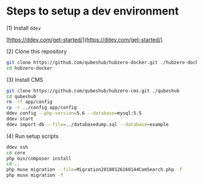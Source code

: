 # Steps to setup a dev environment

(1) Install `ddev`

[https://ddev.com/get-started/](https://ddev.com/get-started/)

(2) Clone this repository

```bash
git clone https://github.com/qubeshub/hubzero-docker.git ./hubzero-docker
cd hubzero-docker
```

(3) Install CMS

```bash
git clone https://github.com/qubeshub/hubzero-cms.git ./qubeshub
cd qubeshub
rm -rf app/config
cp -r ../config app/config
ddev config --php-version=5.6 --database=mysql:5.5
ddev start
ddev import-db --file=../databasedump.sql --database=example
```

(4) Run setup scripts

```bash
ddev ssh
cd core
php bin/composer install
cd ..
php muse migration --file=Migration20180126160144ComSearch.php -f
php muse migration -f
```
